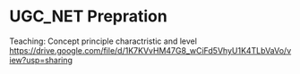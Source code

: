 # UGC_NET Prepration
Teaching: Concept principle charactristic and level 
https://drive.google.com/file/d/1K7KVvHM47G8_wCiFd5VhyU1K4TLbVaVo/view?usp=sharing
